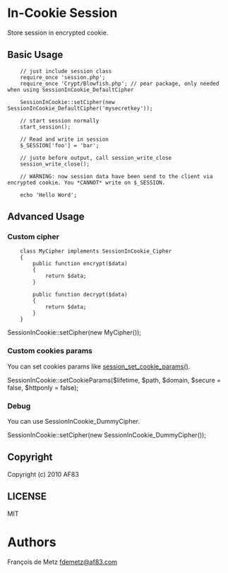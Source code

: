 # In-Cookie Session

Store session in encrypted cookie.

## Basic Usage

        // just include session class
        require_once 'session.php';
        require_once 'Crypt/Blowfish.php'; // pear package, only needed when using SessionInCookie_DefaultCipher

        SessionInCookie::setCipher(new SessionInCookie_DefaultCipher('mysecretkey'));

        // start session normally
        start_session();

        // Read and write in session
        $_SESSION['foo'] = 'bar';

        // juste before output, call session_write_close
        session_write_close();

        // WARNING: now session data have been send to the client via encrypted cookie. You *CANNOT* write on $_SESSION.

        echo 'Hello Word';

## Advanced Usage

### Custom cipher


        class MyCipher implements SessionInCookie_Cipher
        {
            public function encrypt($data)
            {
                return $data;
            }

            public function decrypt($data)
            {
                return $data;
            }
        }

SessionInCookie::setCipher(new MyCipher());

### Custom cookies params

You can set cookies params like [session_set_cookie_params()](http://php.net/session_set_cookie_params).

SessionInCookie::setCookieParams($lifetime, $path, $domain, $secure = false, $httponly = false);

### Debug

You can use SessionInCookie_DummyCipher. 

SessionInCookie::setCipher(new SessionInCookie_DummyCipher());

## Copyright

Copyright (c) 2010 AF83

## LICENSE

MIT

# Authors

François de Metz <fdemetz@af83.com>
